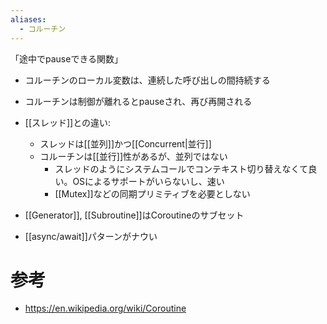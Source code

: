```yaml
---
aliases:
  - コルーチン
---
```

「途中でpauseできる関数」
- コルーチンのローカル変数は、連続した呼び出しの間持続する
- コルーチンは制御が離れるとpauseされ、再び再開される

- [[スレッド]]との違い:
	- スレッドは[[並列]]かつ[[Concurrent|並行]]
	- コルーチンは[[並行]]性があるが、並列ではない
		- スレッドのようにシステムコールでコンテキスト切り替えなくて良い。OSによるサポートがいらないし、速い
		- [[Mutex]]などの同期プリミティブを必要としない
- [[Generator]], [[Subroutine]]はCoroutineのサブセット

- [[async/await]]パターンがナウい

# 参考
- https://en.wikipedia.org/wiki/Coroutine